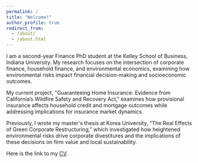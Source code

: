 ```yaml
---
permalink: /
title: "Welcome!"
author_profile: true
redirect_from: 
  - /about/
  - /about.html
---
```



I am a second-year Finance PhD student at the Kelley School of Business, Indiana University. My research focuses on the intersection of corporate finance, household finance, and environmental economics, examining how environmental risks impact financial decision-making and socioeconomic outcomes.

My current project, "Guaranteeing Home Insurance: Evidence from California’s Wildfire Safety and Recovery Act," examines how provisional insurance affects household credit and mortgage outcomes while addressing implications for insurance market dynamics.

Previously, I wrote my master's thesis at Korea University, "The Real Effects of Green Corporate Restructuring," which investigated how heightened environmental risks drive corporate divestitures and the implications of these decisions on firm value and local sustainability.

Here is the link to my [CV](/files/CV_JehoonChung.pdf).
